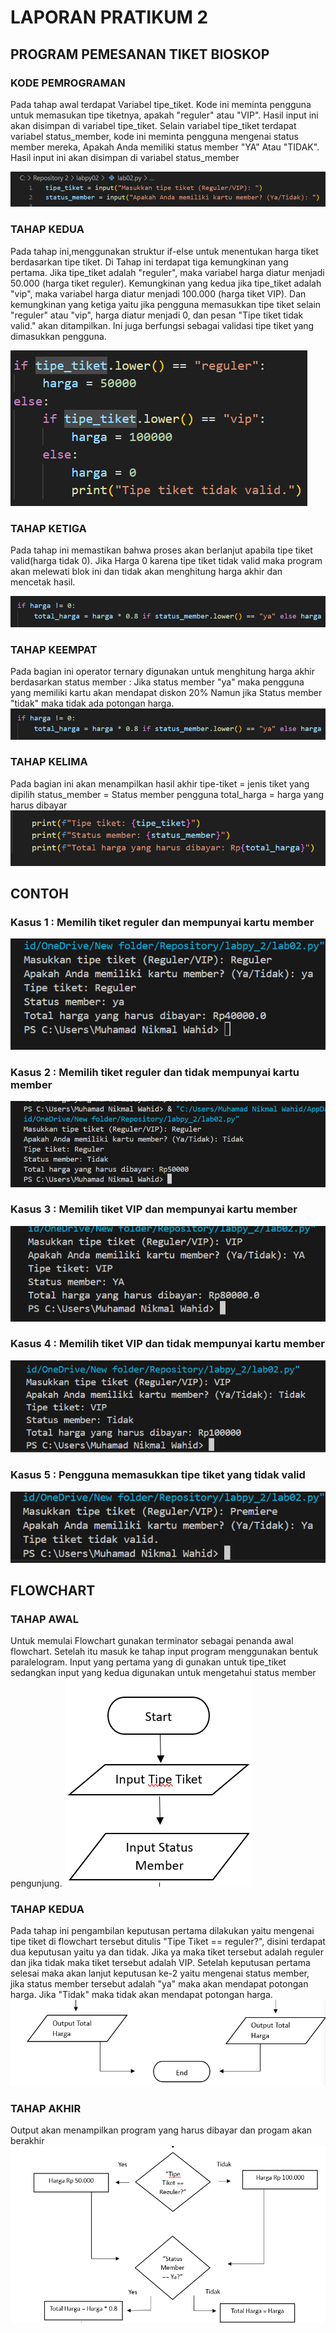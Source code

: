 # LAPORAN PRATIKUM 2

## PROGRAM PEMESANAN TIKET BIOSKOP
### KODE PEMROGRAMAN 
Pada tahap awal terdapat Variabel tipe_tiket. Kode ini meminta pengguna untuk memasukan tipe tiketnya, apakah "reguler" atau "VIP". Hasil input ini akan disimpan di variabel tipe_tiket. Selain variabel tipe_tiket terdapat variabel status_member, kode ini meminta pengguna mengenai status member mereka, Apakah Anda memiliki status member "YA" Atau "TIDAK". Hasil input ini akan disimpan di variabel status_member <p>
![Gambar 1](sspy/sspy1.png)

### TAHAP KEDUA
Pada tahap ini,menggunakan struktur if-else untuk menentukan harga tiket berdasarkan tipe tiket. Di Tahap ini terdapat tiga kemungkinan yang pertama. Jika tipe_tiket adalah "reguler", maka variabel harga diatur menjadi 50.000 (harga tiket reguler). Kemungkinan yang kedua jika tipe_tiket adalah "vip", maka variabel harga diatur menjadi 100.000 (harga tiket VIP). Dan kemungkinan yang ketiga yaitu jika pengguna memasukkan tipe tiket selain "reguler" atau "vip", harga diatur menjadi 0, dan pesan "Tipe tiket tidak valid." akan ditampilkan. Ini juga berfungsi sebagai validasi tipe tiket yang dimasukkan pengguna. <p>
![Gambar 2](sspy/sspy2.png)

### TAHAP KETIGA
Pada tahap ini memastikan bahwa proses akan berlanjut apabila tipe tiket valid(harga tidak 0). Jika Harga 0 karena tipe tiket tidak valid maka program akan melewati blok ini dan tidak akan menghitung harga akhir dan mencetak hasil. <P>
![Gambar 3](sspy/sspy3.png)

### TAHAP KEEMPAT 
Pada bagian ini operator ternary digunakan untuk menghitung harga akhir berdasarkan status member :
Jika status member "ya" maka pengguna yang memiliki kartu akan mendapat diskon 20%
Namun jika Status member "tidak" maka tidak ada potongan harga.
![Gambar 4](sspy/ss4.png)

### TAHAP KELIMA
Pada bagian ini akan menampilkan hasil akhir 
tipe-tiket = jenis tiket yang dipilih
status_member = Status member pengguna
total_harga = harga yang harus dibayar
![Gambar 5](sspy/sspy5.png)

## CONTOH 
### Kasus 1 : Memilih tiket reguler dan mempunyai kartu member
![Gambar 6](sspy/sspy7.png)

### Kasus 2 : Memilih tiket reguler dan tidak mempunyai kartu member
![Gambar 7](sspy/sspy8.png)

### Kasus 3 : Memilih tiket VIP dan mempunyai kartu member 
![Gambar 8](sspy/ss9.png)

### Kasus 4 : Memilih tiket VIP dan tidak mempunyai kartu member 
![Gambar 9](sspy/ss10.png)

### Kasus 5 : Pengguna memasukkan tipe tiket yang tidak valid
![Gambar 10](sspy/sspy11.png)


## FLOWCHART 
### TAHAP AWAL 
Untuk memulai Flowchart gunakan terminator sebagai penanda awal flowchart. Setelah itu masuk ke tahap input program menggunakan bentuk paralelogram. Input yang pertama yang di gunakan untuk tipe_tiket sedangkan input yang kedua digunakan untuk mengetahui status member pengunjung.
![Gambar 11](sspy/sspy12.png)

### TAHAP KEDUA
Pada tahap ini pengambilan keputusan pertama dilakukan yaitu mengenai tipe tiket di flowchart tersebut ditulis "Tipe Tiket == reguler?", disini terdapat dua keputusan yaitu ya dan tidak. Jika ya maka tiket tersebut adalah reguler dan jika tidak maka tiket tersebut adalah VIP. Setelah keputusan pertama selesai maka akan lanjut keputusan ke-2 yaitu mengenai status member, jika status member tersebut adalah "ya" maka akan mendapat potongan harga. Jika "Tidak" maka tidak akan mendapat potongan harga. 
![Gambar 12](sspy/ss13.png)

### TAHAP AKHIR 
Output akan menampilkan program yang harus dibayar dan progam akan berakhir 
![Gambar 13](sspy/ss14.png)
